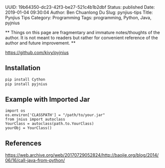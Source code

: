 UUID: 19b64350-dc23-42f3-be27-521c4b1b2dbf
Status: published
Date: 2019-01-04 09:30:04
Author: Ben Chuanlong Du
Slug: pynjius-tips
Title: Pynjius Tips
Category: Programming
Tags: programming, Python, Java, pyjnius

**
Things on this page are
fragmentary and immature notes/thoughts of the author.
It is not meant to readers
but rather for convenient reference of the author and future improvement.
**

https://github.com/kivy/pyjnius

## Installation
```bash
pip install Cython
pip install pyjnius
```
## Example with Imported Jar
```
import os
os.environ['CLASSPATH'] = "/path/to/your.jar"
from jnius import autoclass
YourClass = autoclass(path.to.YourClass)
yourObj = YourClass()
```

## References
https://web.archive.org/web/20170729052824/http://baojie.org/blog/2014/06/16/call-java-from-python/
